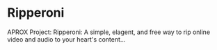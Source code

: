 # Ripperoni
APROX Project: Ripperoni: A simple, elagent, and free way to rip online video and audio to your heart's content...
